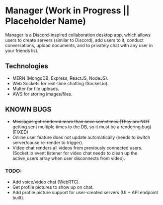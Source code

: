 # Manager (Work in Progress || Placeholder Name) #

Manager is a Discord-inspired collaboration desktop app, which allows users to create servers (similar to Discord), add users to it, conduct conversations, upload documents, and to privately chat with any user in your friends list.

## Technologies ##
- MERN (MongoDB, Express, ReactJS, NodeJS).
- Web Sockets for real-time chatting (Socket.io).
- Multer for file uploads.
- AWS for storing images/files.

## KNOWN BUGS ##
- ~~Messages get rendered more than once sometimes (They are NOT getting sent multiple times to the DB, so it must be a rendering bug)~~ (FIXED)
- Online user feature does not update automatically (needs to switch server/cause re-render to trigger).
- Video chat renders all videos from previously connected users. (Socket.io event listener for video chat needs to clean up the active_users array when user disconnects from video).

### TODO: ###
- Add voice/video chat (WebRTC).
- Get profile pictures to show up on chat.
- Add profile picture support for user-created servers (UI + API endpoint built).


